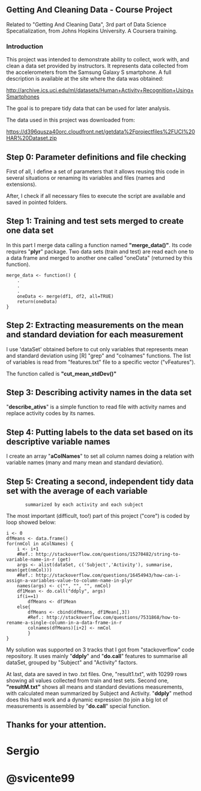 <h2>Getting And Cleaning Data - Course Project</h2>

Related to "Getting And Cleaning Data", 3rd part of Data Science Specatialization, from Johns Hopkins University. A Coursera training.

### Introduction

This project was intended to demonstrate ability to collect, work with, 
and clean a data set provided by instructors. It represents data collected 
from the accelerometers from the Samsung Galaxy S smartphone. 
A full description is available at the site where the data was obtained: 

http://archive.ics.uci.edu/ml/datasets/Human+Activity+Recognition+Using+Smartphones 

The goal is to prepare tidy data that can be used for later analysis. 

The data used in this project was downloaded from: 

https://d396qusza40orc.cloudfront.net/getdata%2Fprojectfiles%2FUCI%20HAR%20Dataset.zip 

## Step 0: Parameter definitions and file checking

First of all, I define a set of parameters that it allows reusing this code in several
situations or renaming its variables and files (names and extensions). 

After, I check if all necessary files to execute the script are available and saved 
in pointed folders.  

## Step 1: Training and test sets merged to create one data set

In this part I merge data calling a function named <b>"merge_data()"</b>. Its code requires
"<b>plyr</b>" package. Two data sets (train and test) are read each one to a data frame and
merged to another one called "oneData" (returned by this function).

<!-- -->

    merge_data <- function() {
        .
		.
		.
		oneData <- merge(df1, df2, all=TRUE)
		return(oneData)
    }

## Step 2: Extracting measurements on the mean and standard deviation for each measurement

I use 'dataSet' obtained before to cut only variables that represents mean and standard
deviation using [R] "grep" and "colnames" functions. The list of variables is read from
"features.txt" file to a specific vector ("vFeatures"). 

The function called is <b>"cut_mean_stdDev()"</b>

## Step 3: Describing activity names in the data set

"<b>describe_ativs</b>" is a simple function to read file with activity names and replace
activity codes by its names.

## Step 4: Putting labels to the data set based on its descriptive variable names

I create an array "<b>aColNames</b>" to set all column names doing a relation with 
variable names (many and many mean and standard deviation).

## Step 5: Creating a second, independent tidy data set with the average of each variable 
           summarized by each activity and each subject
		   
The most important (difficult, too!) part of this project ("core") is coded by loop
showed below:

<!-- -->

	i <- 0 
	dfMeans <- data.frame()
	for(nmCol in aColNames) {
		i <- i+1
		#Ref.: http://stackoverflow.com/questions/15270482/string-to-variable-name-in-r (get)
		args <- alist(dataSet, c('Subject','Activity'), summarise, mean(get(nmCol)))
		#Ref.: http://stackoverflow.com/questions/16454943/how-can-i-assign-a-variables-value-to-column-name-in-plyr
		names(args) <- c("", "", "", nmCol)
		df1Mean <- do.call("ddply", args)
		if(i==1)
			dfMeans <- df1Mean
		else{
			dfMeans <- cbind(dfMeans, df1Mean[,3])
			#Ref.: http://stackoverflow.com/questions/7531868/how-to-rename-a-single-column-in-a-data-frame-in-r
			colnames(dfMeans)[i+2] <- nmCol
			}
	}
  		   
My solution was supported on 3 tracks that I got from "stackoverflow" code repository.
It uses mainly "<b>ddply</b>" and "<b>do.call</b>" features to summarise all dataSet, 
grouped by "Subject" and "Activity" factors.   

At last, data are saved in two .txt files. One, "result1.txt", with 10299 rows showing
all values collected from train and test sets. Second one, <b>"resultM.txt"</b> shows all means
and standard deviations measurements, with calculated mean summarized by Subject and
Activity. "<b>ddply</b>" method does this hard work and a dynamic expression (to join a big lot
of measurements is assembled by "<b>do.call</b>" special function.

Thanks for your attention.
---------
# Sergio
# @svicente99		   
